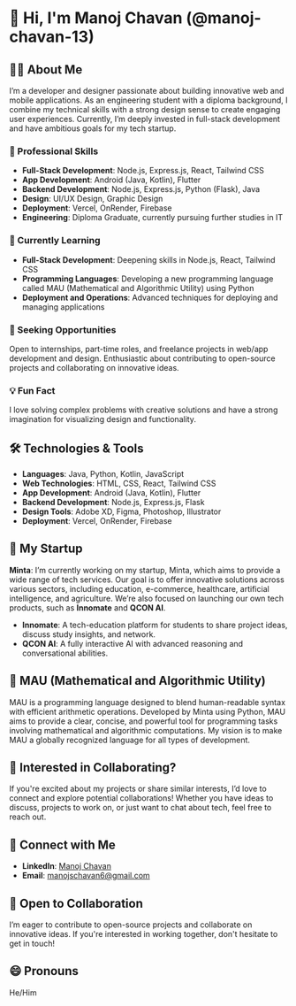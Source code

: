 # 👋 Hi, I'm Manoj Chavan (@manoj-chavan-13)

## 👨‍💻 About Me

I’m a developer and designer passionate about building innovative web and mobile applications. As an engineering student with a diploma background, I combine my technical skills with a strong design sense to create engaging user experiences. Currently, I’m deeply invested in full-stack development and have ambitious goals for my tech startup.

### 🌟 Professional Skills

- **Full-Stack Development**: Node.js, Express.js, React, Tailwind CSS
- **App Development**: Android (Java, Kotlin), Flutter
- **Backend Development**: Node.js, Express.js, Python (Flask), Java
- **Design**: UI/UX Design, Graphic Design
- **Deployment**: Vercel, OnRender, Firebase
- **Engineering**: Diploma Graduate, currently pursuing further studies in IT

### 🌱 Currently Learning

- **Full-Stack Development**: Deepening skills in Node.js, React, Tailwind CSS
- **Programming Languages**: Developing a new programming language called MAU (Mathematical and Algorithmic Utility) using Python
- **Deployment and Operations**: Advanced techniques for deploying and managing applications

### 💼 Seeking Opportunities

Open to internships, part-time roles, and freelance projects in web/app development and design. Enthusiastic about contributing to open-source projects and collaborating on innovative ideas.

### 💡 Fun Fact

I love solving complex problems with creative solutions and have a strong imagination for visualizing design and functionality.

## 🛠️ Technologies & Tools

- **Languages**: Java, Python, Kotlin, JavaScript
- **Web Technologies**: HTML, CSS, React, Tailwind CSS
- **App Development**: Android (Java, Kotlin), Flutter
- **Backend Development**: Node.js, Express.js, Flask
- **Design Tools**: Adobe XD, Figma, Photoshop, Illustrator
- **Deployment**: Vercel, OnRender, Firebase

## 🚀 My Startup

**Minta**: I’m currently working on my startup, Minta, which aims to provide a wide range of tech services. Our goal is to offer innovative solutions across various sectors, including education, e-commerce, healthcare, artificial intelligence, and agriculture. We’re also focused on launching our own tech products, such as **Innomate** and **QCON AI**.

- **Innomate**: A tech-education platform for students to share project ideas, discuss study insights, and network.
- **QCON AI**: A fully interactive AI with advanced reasoning and conversational abilities.

## 🌟 MAU (Mathematical and Algorithmic Utility)

MAU is a programming language designed to blend human-readable syntax with efficient arithmetic operations. Developed by Minta using Python, MAU aims to provide a clear, concise, and powerful tool for programming tasks involving mathematical and algorithmic computations. My vision is to make MAU a globally recognized language for all types of development.

## 🤝 Interested in Collaborating?

If you're excited about my projects or share similar interests, I’d love to connect and explore potential collaborations! Whether you have ideas to discuss, projects to work on, or just want to chat about tech, feel free to reach out.

## 💬 Connect with Me

- **LinkedIn**: [Manoj Chavan](https://www.linkedin.com/in/manojchavan1311)
- **Email**: [manojschavan6@gmail.com](mailto:manojschavan6@gmail.com)

## 🚀 Open to Collaboration

I’m eager to contribute to open-source projects and collaborate on innovative ideas. If you're interested in working together, don't hesitate to get in touch!

## 😄 Pronouns

He/Him
